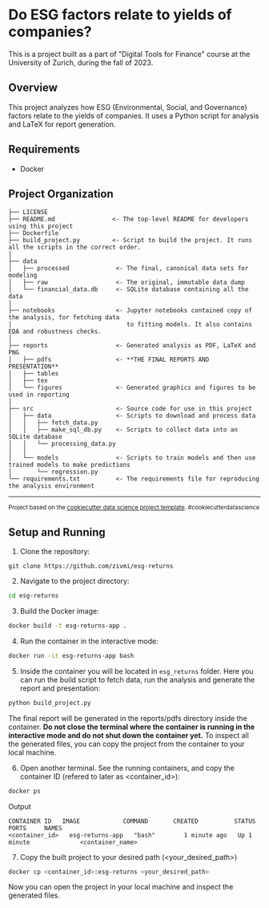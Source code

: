 # Do ESG factors relate to yields of companies?

This is a project built as a part of "Digital Tools for Finance" course at the University of Zurich, during the fall of 2023.

## Overview
This project analyzes how ESG (Environmental, Social, and Governance) factors relate to the yields of companies. It uses a Python script for analysis and LaTeX for report generation.

## Requirements
- Docker

Project Organization
------------

    ├── LICENSE
    ├── README.md                <- The top-level README for developers using this project
    ├── Dockerfile
    ├── build_project.py         <- Script to build the project. It runs all the scripts in the correct order.
    │                                       
    ├── data
    │   ├── processed             <- The final, canonical data sets for modeling
    │   ├── raw                   <- The original, immutable data dump
    │   └── financial_data.db     <- SQLite database containing all the data
    │        
    ├── notebooks                 <- Jupyter notebooks contained copy of the analysis, for fetching data
    │                                to fitting models. It also contains EDA and robustness checks.
    │    
    ├── reports                   <- Generated analysis as PDF, LaTeX and PNG
    │   ├── pdfs                  <- **THE FINAL REPORTS AND PRESENTATION**
    │   ├── tables           
    │   ├── tex      
    │   └── figures               <- Generated graphics and figures to be used in reporting
    │
    ├── src                       <- Source code for use in this project
    │   ├── data                  <- Scripts to download and process data
    │   │   ├── fetch_data.py
    │   │   ├── make_sql_db.py    <- Scripts to collect data into an SQLite database
    │   │   └── processing_data.py
    │   │
    │   └── models                <- Scripts to train models and then use trained models to make predictions
    │       └── regression.py
    └── requirements.txt          <- The requirements file for reproducing the analysis environment
                       
--------

<p><small>Project based on the <a target="_blank" href="https://drivendata.github.io/cookiecutter-data-science/">cookiecutter data science project template</a>. #cookiecutterdatascience</small></p>

## Setup and Running

1. Clone the repository:
```
git clone https://github.com/zivmi/esg-returns
```
2. Navigate to the project directory:
```bash
cd esg-returns
```
3. Build the Docker image:
```bash
docker build -t esg-returns-app .
```
4. Run the container in the interactive mode:
```bash
docker run -it esg-returns-app bash
```
5. Inside the container you will be located in `esg_returns` folder. Here you can run the build script to fetch data, run the analysis and generate the report and presentation:
```bash
python build_project.py
```
The final report will be generated in the reports/pdfs directory inside the container. **Do not close the terminal where the container is running in the interactive mode and do not shut down the container yet.** To inspect all the generated files, you can copy the project from the container to your local machine.

6. Open another terminal. See the running containers, and copy the container ID (refered to later as <container_id>):
```bash
docker ps
```
Output 
```
CONTAINER ID   IMAGE            COMMAND       CREATED          STATUS          PORTS     NAMES
<container_id>   esg-returns-app   "bash"        1 minute ago   Up 1 minute              <container_name>
```

7. Copy the built project to your desired path (<your_desired_path>)
```bash
docker cp <container_id>:esg-returns <your_desired_path>
```
Now you can open the project in your local machine and inspect the generated files.